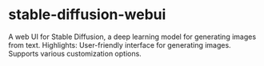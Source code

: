 # stable-diffusion-webui
A web UI for Stable Diffusion, a deep learning model for generating images from text.  Highlights:  User-friendly interface for generating images.  Supports various customization options.
